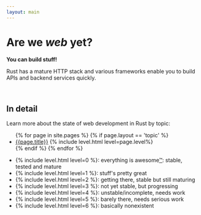 ```yaml
---
layout: main
---
```


# Are we *web* yet?

**You can build stuff!**

<p>Rust has a mature HTTP stack and various frameworks enable you to build APIs and backend services quickly.

<p>&nbsp;</p>

## In detail

Learn more about the state of web development in Rust by topic:

<ul class="topic-list">
  {% for page in site.pages %}
    {% if page.layout == 'topic' %}
      <li><a href="{{page.url}}">{{page.title}}</a>  {% include level.html level=page.level%}</li>
    {% endif %}
  {% endfor %}
</ul>

<ul class="legend">
  <li>{% include level.html level=0 %}: everything is awesome<a href="https://www.youtube.com/watch?v=9cQgQIMlwWw" target="_blank">™</a>: stable, tested and mature</li>
  <li>{% include level.html level=1 %}: stuff's pretty great</li>
  <li>{% include level.html level=2 %}: getting there, stable but still maturing</li>
  <li>{% include level.html level=3 %}: not yet stable, but progressing</li>
  <li>{% include level.html level=4 %}: unstable/incomplete, needs work</li>
  <li>{% include level.html level=5 %}: barely there, needs serious work</li>
  <li>{% include level.html level=6 %}: basically nonexistent</li>
</ul>
